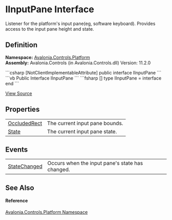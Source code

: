 # IInputPane Interface


Listener for the platform's input pane(eg, software keyboard). Provides access to the input pane height and state.



## Definition
**Namespace:** <a href="N_Avalonia_Controls_Platform">Avalonia.Controls.Platform</a>  
**Assembly:** Avalonia.Controls (in Avalonia.Controls.dll) Version: 11.2.0

<Tabs groupId="api-code-preview">
<TabItem value="csharp" label="C#">
```csharp
[NotClientImplementableAttribute]
public interface IInputPane
```
</TabItem>
<TabItem value="vb" label="VB">
```vb
<NotClientImplementableAttribute>
Public Interface IInputPane
```
</TabItem>
<TabItem value="fsharp" label="F#">
```fsharp
[<NotClientImplementableAttribute>]
type IInputPane = interface end
```
</TabItem>
</Tabs>



<a href="https://github.com/AvaloniaUI/Avalonia/tree/master/src/Avalonia.Controls/Platform/IInputPane.cs" title="View the source code">View Source</a>



## Properties
<table>
<tr>
<td><a href="P_Avalonia_Controls_Platform_IInputPane_OccludedRect">OccludedRect</a></td>
<td>The current input pane bounds.</td>
</tr>
<tr>
<td><a href="P_Avalonia_Controls_Platform_IInputPane_State">State</a></td>
<td>The current input pane state.</td>
</tr>
</table>

## Events
<table>
<tr>
<td><a href="E_Avalonia_Controls_Platform_IInputPane_StateChanged">StateChanged</a></td>
<td>Occurs when the input pane's state has changed.</td>
</tr>
</table>

## See Also


#### Reference
<a href="N_Avalonia_Controls_Platform">Avalonia.Controls.Platform Namespace</a>  

